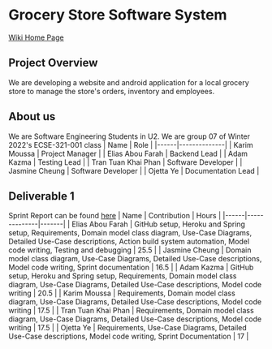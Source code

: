# Grocery Store Software System
<a href = "https://github.com/McGill-ECSE321-Winter2022/project-group-group-07/wiki">Wiki Home Page</a>

## Project Overview
We are developing a website and android application for a local grocery store to manage the store's orders, inventory and employees.

## About us
We are Software Engineering Students in U2. We are group 07 of Winter 2022's ECSE-321-001 class
| Name | Role |
|------|--------------|
| Karim Moussa | Project Manager |
| Elias Abou Farah | Backend Lead |
| Adam Kazma | Testing Lead |
| Tran Tuan Khai Phan | Software Developer |
| Jasmine Cheung | Software Developer |
| Ojetta Ye | Documentation Lead |

## Deliverable 1
Sprint Report can be found [here](https://github.com/McGill-ECSE321-Winter2022/project-group-group-07/wiki/Project-Report:-Sprint-1)
| Name | Contribution | Hours |
|------|--------------|-------|
| Elias Abou Farah | GitHub setup, Heroku and Spring setup, Requirements, Domain model class diagram, Use-Case Diagrams, Detailed Use-Case descriptions, Action build system automation, Model code writing, Testing and debugging | 25.5 |
| Jasmine Cheung | Domain model class diagram, Use-Case Diagrams, Detailed Use-Case descriptions, Model code writing, Sprint documentation | 16.5 |
| Adam Kazma | GitHub setup, Heroku and Spring setup, Requirements, Domain model class diagram, Use-Case Diagrams, Detailed Use-Case descriptions, Model code writing | 20.5 |
| Karim Moussa | Requirements, Domain model class diagram, Use-Case Diagrams, Detailed Use-Case descriptions, Model code writing | 17.5 |
| Tran Tuan Khai Phan | Requirements, Domain model class diagram, Use-Case Diagrams, Detailed Use-Case descriptions, Model code writing | 17.5 |
| Ojetta Ye | Requirements, Use-Case Diagrams, Detailed Use-Case descriptions, Model code writing, Sprint Documentation | 17 |
